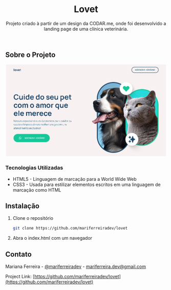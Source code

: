 
<br />
<p align="center">
  <h1 align="center">Lovet</h1>

  <p align="center">
    Projeto criado à partir de um design da CODAR.me, onde foi desenvolvido a landing page de uma clínica veterinária.
  </p>
  <br />
</p>


## Sobre o Projeto

<div align="center">
  <a href="https://mariferreiradev.github.io/lovet">
    <img src="./img/petcare.png" alt="Pagina de uma clínica veterinária" width="500px">
  </a>
</div>

### Tecnologias Utilizadas

* HTML5 - Linguagem de marcação para a World Wide Web
* CSS3 - Usada para estilizar elementos escritos em uma linguagem de marcação como HTML

## Instalação

1. Clone o repositório
   ```sh
   git clone https://github.com/mariferreiradev/lovet
   ```
2. Abra o index.html com um navegador


## Contato

Mariana Ferreira - [@mariferreiradev](https://www.linkedin.com/in/mariferreiradev/) - mariferreira.dev@gmail.com

Project Link: [https://github.com/mariferreiradev/lovet](https://github.com/mariferreiradev/lovet)
